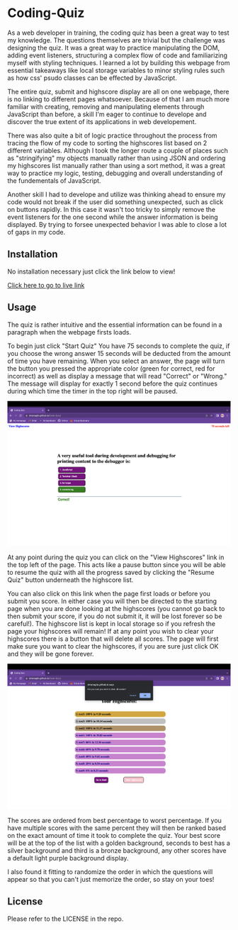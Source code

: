 # Coding-Quiz

As a web developer in training, the coding quiz has been a great way to test my knowledge. The questions themselves are trivial but the challenge was designing the quiz. It was a great way to practice manipulating the DOM, adding event listeners, structuring a complex flow of code and familiarizing myself with styling techniques. I learned a lot by building this webpage from essential takeaways like local storage variables to minor styling rules such as how css' psudo classes can be effected by JavaScript.

The entire quiz, submit and highscore display are all on one webpage, there is no linking to different pages whatsoever. Because of that I am much more familiar with creating, removing and manipulating elements through JavaScript than before, a skill I'm eager to continue to develope and discover the true extent of its applications in web developement.

There was also quite a bit of logic practice throughout the process from tracing the flow of my code to sorting the highscores list based on 2 different variables. Although I took the longer route a couple of places such as "stringifying" my objects manually rather than using JSON and ordering my highscores list manually rather than using a sort method, it was a great way to practice my logic, testing, debugging and overall understanding of the fundementals of JavaScript. 

Another skill I had to develope and utilize was thinking ahead to ensure my code would not break if the user did something unexpected, such as click on buttons rapidly. In this case it wasn't too tricky to simply remove the event listeners for the one second while the answer information is being displayed. By trying to forsee unexpected behavior I was able to close a lot of gaps in my code.

## Installation

No installation necessary just click the link below to view!

[Click here to go to live link](https://dmanaglia.github.io/Code-Quiz/)

## Usage

The quiz is rather intuitive and the essential information can be found in a paragraph when the webpage firsts loads. 

To begin just click "Start Quiz" You have 75 seconds to complete the quiz, if you choose the wrong answer 15 seconds will be deducted from the amount of time you have remaining. When you select an answer, the page will turn the button you pressed the appropriate color (green for correct, red for incorrect) as well as display a message that will read "Correct" or "Wrong." The message will display for exactly 1 second before the quiz continues during which time the timer in the top right will be paused. 

![Display Answer Screenshot](./assets/images/answerInfoDisplay.png)

At any point during the quiz you can click on the "View Highscores" link in the top left of the page. This acts like a pause button since you will be able to resume the quiz with all the progress saved by clicking the "Resume Quiz" button underneath the highscore list. 

You can also click on this link when the page first loads or before you submit you score. In either case you will then be directed to the starting page when you are done looking at the highscores (you cannot go back to then submit your score, if you do not submit it, it will be lost forever so be careful!). The highscore list is kept in local storage so if you refresh the page your highscores will remain! If at any point you wish to clear your highscores there is a button that will delete all scores. The page will first make sure you want to clear the highscores, if you are sure just click OK and they will be gone forever. 

![Delete Highscores](./assets/images/ClearHighscoresDisplay.png)

The scores are ordered from best percentage to worst percentage. If you have multiple scores with the same percent they will then be ranked based on the exact amount of time it took to complete the quiz. Your best score will be at the top of the list with a golden background, seconds to best has a silver background and third is a bronze background, any other scores have a default light purple background display.

I also found it fitting to randomize the order in which the questions will appear so that you can't just memorize the order, so stay on your toes!

## License

Please refer to the LICENSE in the repo.